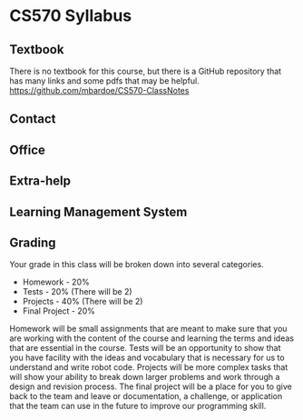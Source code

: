 # CS570 Syllabus

## Textbook

There is no textbook for this course, but there is a GitHub repository that has many links and some pdfs that may be 
helpful. https://github.com/mbardoe/CS570-ClassNotes


## Contact

## Office

## Extra-help

## Learning Management System


## Grading

Your grade in this class will be broken down into several categories. 

* Homework - 20%
* Tests - 20% (There will be 2)
* Projects - 40% (There will be 2)
* Final Project - 20%

Homework will be small assignments that are meant to make sure that you are working with the content of the course and 
learning the terms and ideas that are essential in the course. Tests will be an opportunity to show that you have 
facility with the ideas and vocabulary that is necessary for us to understand and write robot code. Projects will be more complex tasks
that will show your ability to break down larger problems and work through a design and revision process. 
The final project will be a place for you to give back to the team and leave or documentation, a challenge, or application 
that the team can use in the future to improve our programming skill. 

